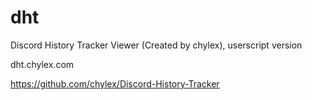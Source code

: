 # dht
Discord History Tracker Viewer (Created by chylex), userscript version

dht.chylex.com

https://github.com/chylex/Discord-History-Tracker
